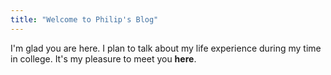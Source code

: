 ```yaml
---
title: "Welcome to Philip's Blog"
---
```


I'm glad you are here. I plan to talk about my life experience during my time in college.
It's my pleasure to meet you **here**.
